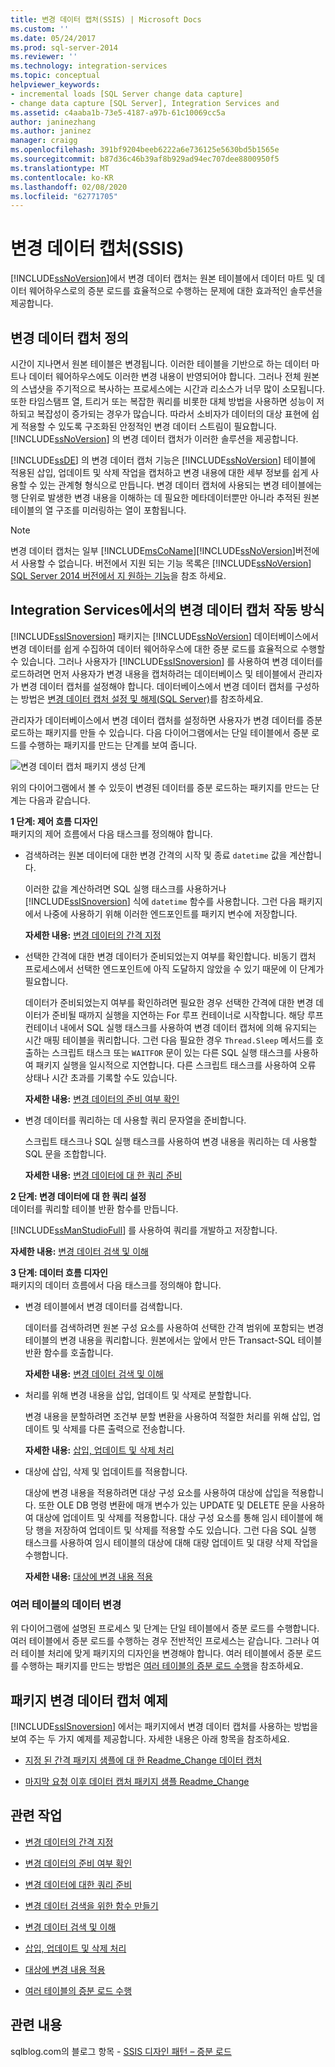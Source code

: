 ```yaml
---
title: 변경 데이터 캡처(SSIS) | Microsoft Docs
ms.custom: ''
ms.date: 05/24/2017
ms.prod: sql-server-2014
ms.reviewer: ''
ms.technology: integration-services
ms.topic: conceptual
helpviewer_keywords:
- incremental loads [SQL Server change data capture]
- change data capture [SQL Server], Integration Services and
ms.assetid: c4aaba1b-73e5-4187-a97b-61c10069cc5a
author: janinezhang
ms.author: janinez
manager: craigg
ms.openlocfilehash: 391bf9204beeb6222a6e736125e5630bd5b1565e
ms.sourcegitcommit: b87d36c46b39af8b929ad94ec707dee8800950f5
ms.translationtype: MT
ms.contentlocale: ko-KR
ms.lasthandoff: 02/08/2020
ms.locfileid: "62771705"
---
```

# <a name="change-data-capture-ssis"></a>변경 데이터 캡처(SSIS)
  
  [!INCLUDE[ssNoVersion](../../../includes/ssnoversion-md.md)]에서 변경 데이터 캡처는 원본 테이블에서 데이터 마트 및 데이터 웨어하우스로의 증분 로드를 효율적으로 수행하는 문제에 대한 효과적인 솔루션을 제공합니다.  
  
## <a name="what-is-change-data-capture"></a>변경 데이터 캡처 정의  
 시간이 지나면서 원본 테이블은 변경됩니다. 이러한 테이블을 기반으로 하는 데이터 마트나 데이터 웨어하우스에도 이러한 변경 내용이 반영되어야 합니다. 그러나 전체 원본의 스냅샷을 주기적으로 복사하는 프로세스에는 시간과 리소스가 너무 많이 소모됩니다. 또한 타임스탬프 열, 트리거 또는 복잡한 쿼리를 비롯한 대체 방법을 사용하면 성능이 저하되고 복잡성이 증가되는 경우가 많습니다. 따라서 소비자가 데이터의 대상 표현에 쉽게 적용할 수 있도록 구조화된 안정적인 변경 데이터 스트림이 필요합니다. 
  [!INCLUDE[ssNoVersion](../../../includes/ssnoversion-md.md)] 의 변경 데이터 캡처가 이러한 솔루션을 제공합니다.  
  
 
  [!INCLUDE[ssDE](../../includes/ssde-md.md)] 의 변경 데이터 캡처 기능은 [!INCLUDE[ssNoVersion](../../../includes/ssnoversion-md.md)] 테이블에 적용된 삽입, 업데이트 및 삭제 작업을 캡처하고 변경 내용에 대한 세부 정보를 쉽게 사용할 수 있는 관계형 형식으로 만듭니다. 변경 데이터 캡처에 사용되는 변경 테이블에는 행 단위로 발생한 변경 내용을 이해하는 데 필요한 메타데이터뿐만 아니라 추적된 원본 테이블의 열 구조를 미러링하는 열이 포함됩니다.  
  
> [!NOTE]
>  변경 데이터 캡처는 일부 [!INCLUDE[msCoName](../../includes/msconame-md.md)][!INCLUDE[ssNoVersion](../../../includes/ssnoversion-md.md)]버전에서 사용할 수 없습니다. 버전에서 지원 되는 기능 목록은 [!INCLUDE[ssNoVersion](../../../includes/ssnoversion-md.md)] [SQL Server 2014 버전에서 지 원하는 기능](../../getting-started/features-supported-by-the-editions-of-sql-server-2014.md)을 참조 하세요.  
  
## <a name="how-change-data-capture-works-in-integration-services"></a>Integration Services에서의 변경 데이터 캡처 작동 방식  
 
  [!INCLUDE[ssISnoversion](../../../includes/ssisnoversion-md.md)] 패키지는 [!INCLUDE[ssNoVersion](../../../includes/ssnoversion-md.md)] 데이터베이스에서 변경 데이터를 쉽게 수집하여 데이터 웨어하우스에 대한 증분 로드를 효율적으로 수행할 수 있습니다. 그러나 사용자가 [!INCLUDE[ssISnoversion](../../../includes/ssisnoversion-md.md)] 를 사용하여 변경 데이터를 로드하려면 먼저 사용자가 변경 내용을 캡처하려는 데이터베이스 및 테이블에서 관리자가 변경 데이터 캡처를 설정해야 합니다. 데이터베이스에서 변경 데이터 캡처를 구성하는 방법은 [변경 데이터 캡처 설정 및 해제&#40;SQL Server&#41;](../../relational-databases/track-changes/enable-and-disable-change-data-capture-sql-server.md)를 참조하세요.  
  
 관리자가 데이터베이스에서 변경 데이터 캡처를 설정하면 사용자가 변경 데이터를 증분 로드하는 패키지를 만들 수 있습니다. 다음 다이어그램에서는 단일 테이블에서 증분 로드를 수행하는 패키지를 만드는 단계를 보여 줍니다.  
  
 ![변경 데이터 캡처 패키지 생성 단계](../media/cdc-package-creation.gif "변경 데이터 캡처 패키지 생성 단계")  
  
 위의 다이어그램에서 볼 수 있듯이 변경된 데이터를 증분 로드하는 패키지를 만드는 단계는 다음과 같습니다.  
  
 **1 단계: 제어 흐름 디자인**  
 패키지의 제어 흐름에서 다음 태스크를 정의해야 합니다.  
  
-   검색하려는 원본 데이터에 대한 변경 간격의 시작 및 종료 `datetime` 값을 계산합니다.  
  
     이러한 값을 계산하려면 SQL 실행 태스크를 사용하거나 [!INCLUDE[ssISnoversion](../../../includes/ssisnoversion-md.md)] 식에 `datetime` 함수를 사용합니다. 그런 다음 패키지에서 나중에 사용하기 위해 이러한 엔드포인트를 패키지 변수에 저장합니다.  
  
     **자세한 내용:**  [변경 데이터의 간격 지정](specify-an-interval-of-change-data.md)  
  
-   선택한 간격에 대한 변경 데이터가 준비되었는지 여부를 확인합니다. 비동기 캡처 프로세스에서 선택한 엔드포인트에 아직 도달하지 않았을 수 있기 때문에 이 단계가 필요합니다.  
  
     데이터가 준비되었는지 여부를 확인하려면 필요한 경우 선택한 간격에 대한 변경 데이터가 준비될 때까지 실행을 지연하는 For 루프 컨테이너로 시작합니다. 해당 루프 컨테이너 내에서 SQL 실행 태스크를 사용하여 변경 데이터 캡처에 의해 유지되는 시간 매핑 테이블을 쿼리합니다. 그런 다음 필요한 경우 `Thread.Sleep` 메서드를 호출하는 스크립트 태스크 또는 `WAITFOR` 문이 있는 다른 SQL 실행 태스크를 사용하여 패키지 실행을 일시적으로 지연합니다. 다른 스크립트 태스크를 사용하여 오류 상태나 시간 초과를 기록할 수도 있습니다.  
  
     **자세한 내용:**  [변경 데이터의 준비 여부 확인](determine-whether-the-change-data-is-ready.md)  
  
-   변경 데이터를 쿼리하는 데 사용할 쿼리 문자열을 준비합니다.  
  
     스크립트 태스크나 SQL 실행 태스크를 사용하여 변경 내용을 쿼리하는 데 사용할 SQL 문을 조합합니다.  
  
     **자세한 내용:**  [변경 데이터에 대 한 쿼리 준비](prepare-to-query-for-the-change-data.md)  
  
 **2 단계: 변경 데이터에 대 한 쿼리 설정**  
 데이터를 쿼리할 테이블 반환 함수를 만듭니다.  
  
 
  [!INCLUDE[ssManStudioFull](../../includes/ssmanstudiofull-md.md)] 를 사용하여 쿼리를 개발하고 저장합니다.  
  
 **자세한 내용:**  [변경 데이터 검색 및 이해](retrieve-and-understand-the-change-data.md)  
  
 **3 단계: 데이터 흐름 디자인**  
 패키지의 데이터 흐름에서 다음 태스크를 정의해야 합니다.  
  
-   변경 테이블에서 변경 데이터를 검색합니다.  
  
     데이터를 검색하려면 원본 구성 요소를 사용하여 선택한 간격 범위에 포함되는 변경 테이블의 변경 내용을 쿼리합니다. 원본에서는 앞에서 만든 Transact-SQL 테이블 반환 함수를 호출합니다.  
  
     **자세한 내용:**  [변경 데이터 검색 및 이해](retrieve-and-understand-the-change-data.md)  
  
-   처리를 위해 변경 내용을 삽입, 업데이트 및 삭제로 분할합니다.  
  
     변경 내용을 분할하려면 조건부 분할 변환을 사용하여 적절한 처리를 위해 삽입, 업데이트 및 삭제를 다른 출력으로 전송합니다.  
  
     **자세한 내용:**  [삽입, 업데이트 및 삭제 처리](process-inserts-updates-and-deletes.md)  
  
-   대상에 삽입, 삭제 및 업데이트를 적용합니다.  
  
     대상에 변경 내용을 적용하려면 대상 구성 요소를 사용하여 대상에 삽입을 적용합니다. 또한 OLE DB 명령 변환에 매개 변수가 있는 UPDATE 및 DELETE 문을 사용하여 대상에 업데이트 및 삭제를 적용합니다. 대상 구성 요소를 통해 임시 테이블에 해당 행을 저장하여 업데이트 및 삭제를 적용할 수도 있습니다. 그런 다음 SQL 실행 태스크를 사용하여 임시 테이블의 대상에 대해 대량 업데이트 및 대량 삭제 작업을 수행합니다.  
  
     **자세한 내용:**  [대상에 변경 내용 적용](apply-the-changes-to-the-destination.md)  
  
### <a name="change-data-from-multiple-tables"></a>여러 테이블의 데이터 변경  
 위 다이어그램에 설명된 프로세스 및 단계는 단일 테이블에서 증분 로드를 수행합니다. 여러 테이블에서 증분 로드를 수행하는 경우 전반적인 프로세스는 같습니다. 그러나 여러 테이블 처리에 맞게 패키지의 디자인을 변경해야 합니다. 여러 테이블에서 증분 로드를 수행하는 패키지를 만드는 방법은 [여러 테이블의 증분 로드 수행](perform-an-incremental-load-of-multiple-tables.md)을 참조하세요.  
  
## <a name="samples-of-change-data-capture-packages"></a>패키지 변경 데이터 캡처 예제  
 
  [!INCLUDE[ssISnoversion](../../../includes/ssisnoversion-md.md)] 에서는 패키지에서 변경 데이터 캡처를 사용하는 방법을 보여 주는 두 가지 예제를 제공합니다. 자세한 내용은 아래 항목을 참조하세요.  
  
-   [지정 된 간격 패키지 샘플에 대 한 Readme_Change 데이터 캡처](https://go.microsoft.com/fwlink/?LinkId=133507)  
  
-   [마지막 요청 이후 데이터 캡처 패키지 샘플 Readme_Change](https://go.microsoft.com/fwlink/?LinkId=133508)  
  
## <a name="related-tasks"></a>관련 작업  
  
-   [변경 데이터의 간격 지정](specify-an-interval-of-change-data.md)  
  
-   [변경 데이터의 준비 여부 확인](determine-whether-the-change-data-is-ready.md)  
  
-   [변경 데이터에 대한 쿼리 준비](prepare-to-query-for-the-change-data.md)  
  
-   [변경 데이터 검색을 위한 함수 만들기](create-the-function-to-retrieve-the-change-data.md)  
  
-   [변경 데이터 검색 및 이해](retrieve-and-understand-the-change-data.md)  
  
-   [삽입, 업데이트 및 삭제 처리](process-inserts-updates-and-deletes.md)  
  
-   [대상에 변경 내용 적용](apply-the-changes-to-the-destination.md)  
  
-   [여러 테이블의 증분 로드 수행](perform-an-incremental-load-of-multiple-tables.md)  
  
## <a name="related-content"></a>관련 내용  
 sqlblog.com의 블로그 항목 - [SSIS 디자인 패턴 – 증분 로드](https://go.microsoft.com/fwlink/?LinkId=217679)  
  
  
